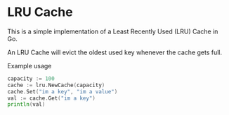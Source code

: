 # LRU Cache 

This is a simple implementation of a Least Recently Used (LRU) Cache in Go.

An LRU Cache will evict the oldest used key whenever the cache gets full.

Example usage
```go
capacity := 100
cache := lru.NewCache(capacity)
cache.Set("im a key", "im a value")
val := cache.Get("im a key")
println(val)
```
